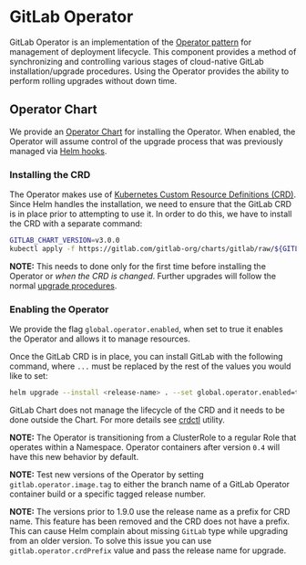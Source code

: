 # GitLab Operator

GitLab Operator is an implementation of the [Operator pattern](https://coreos.com/blog/introducing-operators.html)
for management of deployment lifecycle. This component provides a method of synchronizing and controlling various
stages of cloud-native GitLab installation/upgrade procedures. Using the Operator provides the ability to perform
rolling upgrades without down time.

## Operator Chart

We provide an [Operator Chart](https://gitlab.com/gitlab-org/charts/gitlab/tree/master/charts/gitlab/charts/operator)
for installing the Operator. When enabled, the Operator will assume control of the upgrade process that was previously
managed via [Helm hooks](https://helm.sh/docs/topics/charts_hooks/).

### Installing the CRD

The Operator makes use of [Kubernetes Custom Resource Definitions (CRD)](https://kubernetes.io/docs/concepts/extend-kubernetes/api-extension/custom-resources/#customresourcedefinitions).
Since Helm handles the installation, we need to ensure that the GitLab CRD is in place prior to attempting to use it.
In order to do this, we have to install the CRD with a separate command:

```bash
GITLAB_CHART_VERSION=v3.0.0
kubectl apply -f https://gitlab.com/gitlab-org/charts/gitlab/raw/${GITLAB_CHART_VERSION}/support/crd.yaml
```

**NOTE:** This needs to done only for the first time before installing the Operator or _when the CRD is changed_.
Further upgrades will follow the normal [upgrade procedures](./upgrade.md).

### Enabling the Operator

We provide the flag `global.operator.enabled`, when set to true it enables the Operator and allows it to manage
resources.

Once the GitLab CRD is in place, you can install GitLab with the following command, where `...` must be replaced by
the rest of the values you would like to set:

```bash
helm upgrade --install <release-name> . --set global.operator.enabled=true ...
```

GitLab Chart does not manage the lifecycle of the CRD and it needs to be done outside the Chart. For more details see
[crdctl](crdctl.md) utility.

**NOTE:** The Operator is transitioning from a ClusterRole to a regular Role that operates within a Namespace. Operator
containers after version `0.4` will have this new behavior by default.

**NOTE:** Test new versions of the Operator by setting `gitlab.operator.image.tag` to either the branch name of a GitLab
Operator container build or a specific tagged release number.

**NOTE:** The versions prior to 1.9.0 use the release name as a prefix for CRD name. This feature has been removed and
the CRD does not have a prefix. This can cause Helm complain about missing `GitLab` type while upgrading from an older
version. To solve this issue you can use `gitlab.operator.crdPrefix` value and pass the release name for upgrade.
